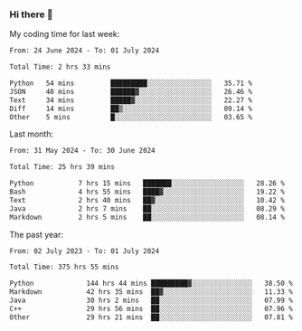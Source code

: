 ### Hi there 👋

My coding time for last week:

<!--START_SECTION:week-->

```txt
From: 24 June 2024 - To: 01 July 2024

Total Time: 2 hrs 33 mins

Python   54 mins         █████████░░░░░░░░░░░░░░░░   35.71 %
JSON     40 mins         ██████▓░░░░░░░░░░░░░░░░░░   26.46 %
Text     34 mins         █████▓░░░░░░░░░░░░░░░░░░░   22.27 %
Diff     14 mins         ██▒░░░░░░░░░░░░░░░░░░░░░░   09.14 %
Other    5 mins          █░░░░░░░░░░░░░░░░░░░░░░░░   03.65 %
```

<!--END_SECTION:week-->

Last month:

<!--START_SECTION:month-->

```txt
From: 31 May 2024 - To: 30 June 2024

Total Time: 25 hrs 39 mins

Python           7 hrs 15 mins   ███████░░░░░░░░░░░░░░░░░░   28.26 %
Bash             4 hrs 55 mins   ████▓░░░░░░░░░░░░░░░░░░░░   19.22 %
Text             2 hrs 40 mins   ██▓░░░░░░░░░░░░░░░░░░░░░░   10.42 %
Java             2 hrs 7 mins    ██░░░░░░░░░░░░░░░░░░░░░░░   08.29 %
Markdown         2 hrs 5 mins    ██░░░░░░░░░░░░░░░░░░░░░░░   08.14 %
```

<!--END_SECTION:month-->

The past year:

<!--START_SECTION:year-->

```txt
From: 02 July 2023 - To: 01 July 2024

Total Time: 375 hrs 55 mins

Python             144 hrs 44 mins █████████▓░░░░░░░░░░░░░░░   38.50 %
Markdown           42 hrs 35 mins  ██▓░░░░░░░░░░░░░░░░░░░░░░   11.33 %
Java               30 hrs 2 mins   ██░░░░░░░░░░░░░░░░░░░░░░░   07.99 %
C++                29 hrs 56 mins  ██░░░░░░░░░░░░░░░░░░░░░░░   07.96 %
Other              29 hrs 21 mins  ██░░░░░░░░░░░░░░░░░░░░░░░   07.81 %
```

<!--END_SECTION:year-->
